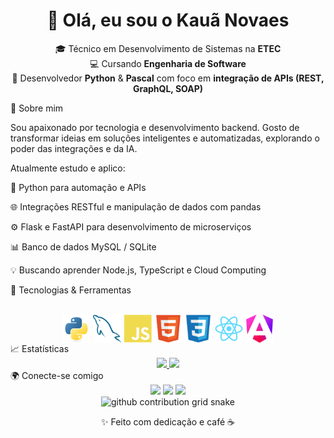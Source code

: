 <h1 align="center">👋 Olá, eu sou o <strong>Kauã Novaes</strong></h1> <p align="center"> 🎓 Técnico em Desenvolvimento de Sistemas na <strong>ETEC</strong><br> 💻 Cursando <strong>Engenharia de Software</strong><br> 🔗 Desenvolvedor <strong>Python</strong> & <strong>Pascal</strong> com foco em <strong>integração de APIs (REST, GraphQL, SOAP)</strong><br> </p>
🧠 Sobre mim

Sou apaixonado por tecnologia e desenvolvimento backend.
Gosto de transformar ideias em soluções inteligentes e automatizadas, explorando o poder das integrações e da IA.

Atualmente estudo e aplico:

🐍 Python para automação e APIs

🌐 Integrações RESTful e manipulação de dados com pandas

⚙️ Flask e FastAPI para desenvolvimento de microserviços

📊 Banco de dados MySQL / SQLite

💡 Buscando aprender Node.js, TypeScript e Cloud Computing

🚀 Tecnologias & Ferramentas
<div align="center" style="display: inline_block"><br> <img align="center" alt="Python" height="45" width="45" src="https://raw.githubusercontent.com/devicons/devicon/master/icons/python/python-original.svg"> <img align="center" alt="MySQL" height="45" width="45" src="https://raw.githubusercontent.com/devicons/devicon/master/icons/mysql/mysql-original.svg"> <img align="center" alt="JavaScript" height="45" width="45" src="https://raw.githubusercontent.com/devicons/devicon/master/icons/javascript/javascript-plain.svg"> <img align="center" alt="HTML" height="45" width="45" src="https://raw.githubusercontent.com/devicons/devicon/master/icons/html5/html5-original.svg"> <img align="center" alt="CSS" height="45" width="45" src="https://raw.githubusercontent.com/devicons/devicon/master/icons/css3/css3-original.svg"> <img align="center" alt="React" height="45" width="45" src="https://raw.githubusercontent.com/devicons/devicon/master/icons/react/react-original.svg"> <img align="center" alt="Angular" height="45" width="45" src="https://raw.githubusercontent.com/devicons/devicon/master/icons/angular/angular-original.svg"> </div>
📈 Estatísticas
<div align="center"> <a href="https://github.com/Kaua-Novaes"> <img height="180em" src="https://github-readme-stats.vercel.app/api?username=Kaua-Novaes&show_icons=true&theme=radical&include_all_commits=true&count_private=true"/> <img height="180em" src="https://github-readme-stats.vercel.app/api/top-langs/?username=Kaua-Novaes&layout=compact&langs_count=7&theme=radical"/> </a> </div>
🌍 Conecte-se comigo
<div align="center"> <a href="https://www.instagram.com/1kaua_zin1/" target="_blank"><img src="https://img.shields.io/badge/-Instagram-%23E4405F?style=for-the-badge&logo=instagram&logoColor=white"></a> <a href="mailto:kaua88novaes@gmail.com"><img src="https://img.shields.io/badge/-Gmail-%23333?style=for-the-badge&logo=gmail&logoColor=white"></a> <a href="https://www.linkedin.com/in/kau%C3%A3-novaes-705343219/" target="_blank"><img src="https://img.shields.io/badge/-LinkedIn-%230077B5?style=for-the-badge&logo=linkedin&logoColor=white"></a> </div>
<div align="center">   <img src="https://raw.githubusercontent.com/Kaua-Novaes/Kaua-Novaes/main/output/github-contribution-grid-snake.svg" alt="github contribution grid snake" /> </div> <p align="center">✨ Feito com dedicação e café ☕</p>
